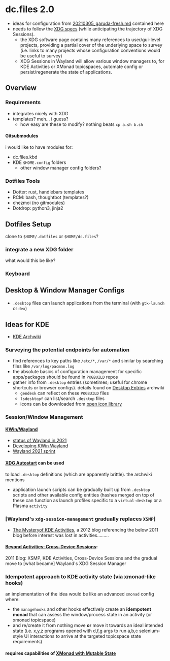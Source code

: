 # dc.files 2.0

- ideas for configuration from [20210305_garuda-fresh.md]() contained here
- needs to follow the [XDG specs](https://www.freedesktop.org/wiki/Software/)
  (while anticipating the trajectory of XDG Sessions).
  - the XDG software page contains many references to user/gui-level projects,
    providing a partial cover of the underlying space to survey (i.e. links to
    many projects whose configuration conventions would be useful to survey)
  - XDG Sessions in Wayland will allow various window managers to, for KDE
    Activities or XMonad topicspaces, automate config or persist/regenerate the
    state of applications.

## Overview

### Requirements

- integrates nicely with XDG
- templates? meh... i guess?
  - how easy are these to modify? nothing beats `cp a.sh b.sh`
  
#### Gitsubmodules

i would like to have modules for:

- dc.files.kbd
- KDE `$HOME.config` folders
  - other window manager config folders?

### Dotfiles Tools

- Dotter: rust, handlebars templates
- RCM: bash, thoughtbot (templates?)
- chezmoi (no gitmodules)
- Dotdrop: python3, jinja2


## Dotfiles Setup

clone to `$HOME/.dotfiles` or `$HOME/dc.files`?

### integrate a new XDG folder

what would this be like?

### Keyboard


## Desktop & Window Manager Configs


#### 

- `.desktop` files can launch applications from the terminal (with `gtk-launch` or `dex`)

###




## Ideas for KDE

- [KDE Archwiki](https://wiki.archlinux.org/index.php/KDE)

### Surveying the potential endpoints for automation

- find references to key paths like `/etc/*`, `/var/*` and similar by searching
  files like `/var/log/pacman.log`
- the absolute basics of configuration management for specific apps/packages
  should be found in `PKGBUILD` repos  
- gather info from `.desktop` entries (sometimes; useful for chrome shortcuts or
  browser configs). details found on [Desktop Entries](https://wiki.archlinux.org/index.php/Desktop_entries) archwiki
  - `gendesk` can reflect on these `PKGBUILD` files
  - `lsdesktopf` can list/search `.desktop` files
  - icons can be downloaded from [open icon
library](http://openiconlibrary.sourceforge.net/)

### Session/Window Management

#### [KWin/Wayland](https://community.kde.org/KWin/Wayland#Start_a_Plasma_session_on_Wayland)


- [status of Wayland in 2021](https://shibumi.dev/posts/wayland-in-2021/)
- [Developing KWin Wayland](https://www.proli.net/2020/04/03/developing-kwin-wayland/)
- [Wayland 2021 sprint](https://community.kde.org/Sprints/Wayland/2021Virtual)

#### [XDG Autostart](https://wiki.archlinux.org/index.php/XDG_Autostart) can be used
to load `.desktop` definitions (which are apparently brittle). the archwiki
mentions

- application launch scripts can be gradually built up from `.desktop` scripts and other available config entities (hashes merged on top of these can function as launch profiles specific to a `virtual-desktop` or a Plasma `activity`

### [Wayland's `xdg-session-management` gradually replaces `XSMP`]

- [The Mysteryof KDE Activities](https://www.datamation.com/open-source/the-mystery-of-kde-activities/), a 2012 blog referencing the below 2011 blog before interest was lost in activities.........

#### [Beyond Activities: Cross-Device Sessions](https://chani.wordpress.com/2011/08/01/beyond-activities-cross-device-sessions/#more-706): 

2011 Blog: XSMP, KDE Activities, Cross-Device Sessions and the gradual move to [what became] Wayland's XDG Session Manager


### Idempotent approach to KDE activity state (via xmonad-like hooks)

an implementation of the idea would be like an advanced `xmonad` config where: 

- the `managehooks` and other hooks effectively create an **idempotent monad** that can assess the window/process state in an activity (or xmonad topicspace)
- and re/create it from nothing move **or** move it towards an ideal intended state (i.e. x,y,z programs opened with d,f,g args to run a,b,c selenium-style UI interactions to arrive at the targeted topicspace state requirements)


#### requires capabilities of [XMonad with Mutable State](https://wiki.haskell.org/Xmonad/Mutable_state_in_contrib_modules_or_xmonad.hs)
